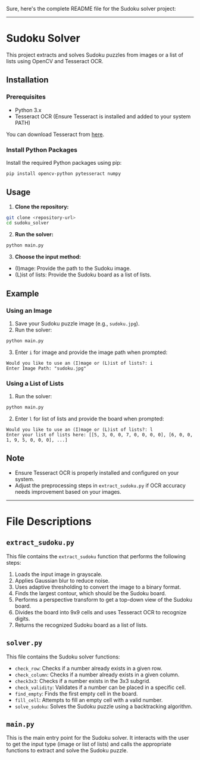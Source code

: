 Sure, here's the complete README file for the Sudoku solver project:

---

# Sudoku Solver

This project extracts and solves Sudoku puzzles from images or a list of lists using OpenCV and Tesseract OCR.

## Installation

### Prerequisites

- Python 3.x
- Tesseract OCR (Ensure Tesseract is installed and added to your system PATH)

You can download Tesseract from [here](https://github.com/tesseract-ocr/tesseract).

### Install Python Packages

Install the required Python packages using pip:

```bash
pip install opencv-python pytesseract numpy
```

## Usage

1. **Clone the repository:**

```bash
git clone <repository-url>
cd sudoku_solver
```

2. **Run the solver:**

```bash
python main.py
```

3. **Choose the input method:**

- (I)mage: Provide the path to the Sudoku image.
- (L)ist of lists: Provide the Sudoku board as a list of lists.

## Example

### Using an Image

1. Save your Sudoku puzzle image (e.g., `sudoku.jpg`).
2. Run the solver:

```bash
python main.py
```

3. Enter `i` for image and provide the image path when prompted:

```
Would you like to use an (I)mage or (L)ist of lists?: i
Enter Image Path: "sudoku.jpg"
```

### Using a List of Lists

1. Run the solver:

```bash
python main.py
```

2. Enter `l` for list of lists and provide the board when prompted:

```
Would you like to use an (I)mage or (L)ist of lists?: l
Enter your list of lists here: [[5, 3, 0, 0, 7, 0, 0, 0, 0], [6, 0, 0, 1, 9, 5, 0, 0, 0], ...]
```

## Note

- Ensure Tesseract OCR is properly installed and configured on your system.
- Adjust the preprocessing steps in `extract_sudoku.py` if OCR accuracy needs improvement based on your images.

---

# File Descriptions

## `extract_sudoku.py`

This file contains the `extract_sudoku` function that performs the following steps:

1. Loads the input image in grayscale.
2. Applies Gaussian blur to reduce noise.
3. Uses adaptive thresholding to convert the image to a binary format.
4. Finds the largest contour, which should be the Sudoku board.
5. Performs a perspective transform to get a top-down view of the Sudoku board.
6. Divides the board into 9x9 cells and uses Tesseract OCR to recognize digits.
7. Returns the recognized Sudoku board as a list of lists.

## `solver.py`

This file contains the Sudoku solver functions:

- `check_row`: Checks if a number already exists in a given row.
- `check_column`: Checks if a number already exists in a given column.
- `check3x3`: Checks if a number exists in the 3x3 subgrid.
- `check_validity`: Validates if a number can be placed in a specific cell.
- `find_empty`: Finds the first empty cell in the board.
- `fill_cell`: Attempts to fill an empty cell with a valid number.
- `solve_sudoku`: Solves the Sudoku puzzle using a backtracking algorithm.

## `main.py`

This is the main entry point for the Sudoku solver. It interacts with the user to get the input type (image or list of lists) and calls the appropriate functions to extract and solve the Sudoku puzzle.

